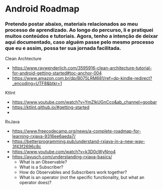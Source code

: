 # Android Roadmap
### Pretendo postar abaixo, materiais relacionados ao meu processo de aprendizado. Ao longo do percurso, li e pratiquei muitos conteúdos e tutoriais. Agora, tenho a intenção de deixar aqui documentado, caso alguém passe pelo mesmo processo que eu e assim, possa ter sua jornada facilitada. 

Clean Archtecture 
  - https://www.raywenderlich.com/3595916-clean-architecture-tutorial-for-android-getting-started#toc-anchor-004
  - https://www.amazon.com.br/dp/B075LRM681/ref=dp-kindle-redirect?_encoding=UTF8&btkr=1

Ktlint 
  - https://www.youtube.com/watch?v=YmZIkUGnCco&ab_channel=goobar
  - https://ktlint.github.io/#getting-started
  - 
RxJava
  - https://www.freecodecamp.org/news/a-complete-roadmap-for-learning-rxjava-9316ee6aeda7/
  - https://betterprogramming.pub/understand-rxjava-in-a-new-way-3f43f2696c8c
  - https://www.youtube.com/watch?v=k3D0cWyNno4
  - https://ayusch.com/understanding-rxjava-basics/
    - What is an Observable?
    - What is a Subscriber?
    - How do Observables and Subscribers work together?
    - What is an operator (not the specific functionality, but what an operator does)?

